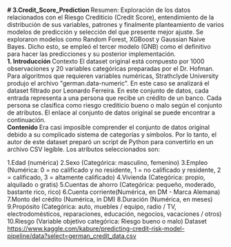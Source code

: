 <b># 3.Credit_Score_Prediction </b>
Resumen: Exploración de los datos relacionados con el Riesgo Crediticio (Credit Score), entendimiento de la distribución de sus variables, patrones y finalmente planteamiento de varios modelos de predicción y selección del que presente mejor ajuste. 
Se exploraron modelos como Random Forest, XGBoost y Gaussian Naive Bayes. Dicho esto, se empleó el tercer modelo (GNB) como el definitivo para hacer las predicciones y su posterior implementación.
<br>
<b>1. Introducción </b>
Contexto
El dataset original está compuesto por 1000 observaciones y 20 variables categóricas preparadas por el Dr. Hofman. Para algoritmos que requieren variables numéricas, Strathclyde University produjo el archivo "german.data-numeric". En este caso se analizará el dataset filtrado por Leonardo Ferreira. En este conjunto de datos, cada entrada representa a una persona que recibe un crédito de un banco. Cada persona se clasifica como riesgo crediticio bueno o malo según el conjunto de atributos. El enlace al conjunto de datos original se puede encontrar a continuación.
<br>
<b>Contenido </b>
Era casi imposible comprender el conjunto de datos original debido a su complicado sistema de categorías y símbolos. Por lo tanto, el autor de este dataset preparó un script de Python para convertirlo en un archivo CSV legible. Los atributos seleccionados son:

1.Edad (numérica)
2.Sexo (Categórica: masculino, femenino)
3.Empleo (Numérica: 0 = no calificado y no residente, 1 = no calificado y residente, 2 = calificado, 3 = altamente calificado)
4.Vivienda (Categórica: propio, alquilado o gratis)
5.Cuentas de ahorro (Categórica: pequeño, moderado, bastante rico, rico)
6.Cuenta corriente(Numérica, en DM - Marca Alemana)
7.Monto del crédito (Numérica, in DM)
8.Duración (Numérica, en meses)
9.Propósito (Categórica: auto, muebles / equipo, radio / TV, electrodomésticos, reparaciones, educación, negocios, vacaciones / otros)
10.Riesgo (Variable objetivo categórica: Riesgo bueno o malo)
Dataset
https://www.kaggle.com/kabure/predicting-credit-risk-model-pipeline/data?select=german_credit_data.csv

